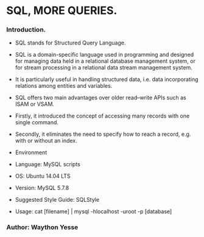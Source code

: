 # SQL, MORE QUERIES.

### Introduction.
* SQL stands for Structured Query Language.
* SQL is a domain-specific language used in programming and designed for managing data held in a relational database management system, or for stream processing in a relational data stream management system.
* It is particularly useful in handling structured data, i.e. data incorporating relations among entities and variables. 
* SQL offers two main advantages over older read–write APIs such as ISAM or VSAM. 
* Firstly, it introduced the concept of accessing many records with one single command. 
* Secondly, it eliminates the need to specify how to reach a record, e.g. with or without an index.

* Environment
* Language: MySQL scripts
* OS: Ubuntu 14.04 LTS
* Version: MySQL 5.7.8
* Suggested Style Guide: SQLStyle
* Usage: cat [filename] | mysql -hlocalhost -uroot -p [database]

### Author: Waython Yesse
